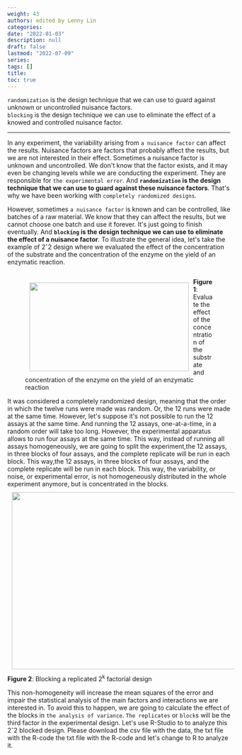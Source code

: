 ```yaml
---
weight: 43
authors: edited by Lenny Lin
categories: 
date: "2022-01-03"
description: null
draft: false
lastmod: "2022-07-09"
series: 
tags: []
title: 
toc: true
---
```


`randomization` is the design technique that we can use to guard against unknown or uncontrolled nuisance factors.  
`blocking` is the design technique we can use to eliminate the effect of a knowed and controlled nuisance factor.

<!--more-->
---
In any experiment, the variability arising from `a nuisance factor` can affect the results. Nuisance factors are factors that probably affect the results, but we are not interested in their effect. Sometimes a nuisance factor is unknown and uncontrolled. We don't know that the factor exists, and it may even be changing levels while we are conducting the experiment. They are responsible for `the experimental error`. And **`randomization` is the design technique that we can use to guard against these nuisance factors**. That's why we have been working with `completely randomized designs`.   

However, sometimes `a nuisance factor` is known and can be controlled, like batches of a raw material. We know that they can affect the results, but we cannot choose one batch and use it forever. It's just going to finish eventually. And **`blocking` is the design technique we can use to eliminate the effect of a nuisance factor**. To illustrate the general idea, let's take the example of 2ˆ2 design where we evaluated the effect of the concentration of the substrate and the concentration of the enzyme on the yield of an enzymatic reaction. 
<div class="row">
  <div class="column">
  <figure>
<img width ="360" height= "200" src = "/docs/images/Screenshot 2022-08-02 122134.png" style ="float: left" HSPACE="10" VSPACE="10"/>
<figcaption><b>Figure 1</b>: Evaluate the effect of the concentration of the substrate and concentration of the enzyme on the yield of an enzymatic reaction</figcaption>
</figure>
  </div>
</div>
It was considered a completely randomized design, meaning that the order in which the twelve runs were made was random. Or, the 12 runs were made at the same time. However, let's suppose it's not possible to run the 12 assays at the same time. And running the 12 assays, one-at-a-time, in a random order will take too long. However, the experimental apparatus allows to run four assays at the same time. This way, instead of running all assays homogeneously, we are going to split the experiment,the 12 assays, in three blocks of four assays, and the complete replicate will be run in each block.  This way,the 12 assays, in three blocks of four assays, and the complete replicate will be run in each block.  This way, the variability, or noise, or experimental error, is not homogeneously distributed in the whole experiment anymore, but is concentrated in the blocks.  

<img width ="720" height= "400" src = "/docs/images/Screenshot 2022-08-02 124847.png" style ="float: left" HSPACE="10" VSPACE="10"/>
<figcaption><b>Figure 2</b>: Blocking a replicated 2<sup>k</sup> factorial design</figcaption>

This non-homogeneity will increase the mean squares of the error and impair the statistical analysis of the main factors and interactions we are interested in. To avoid this to happen, we are going to calculate the effect of the blocks in `the analysis of variance`. `The replicates` or `block`s will be the third factor in the experimental design. Let's use R-Studio to to analyze this 2ˆ2 blocked design. Please download the csv file with the data, the txt file with the R-code the txt file with the R-code and let's change to R to analyze it. 
